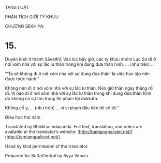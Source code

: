  

TẠNG LUẬT

PHÂN TÍCH GIỚI TỲ KHƯU

CHƯƠNG SEKHIYA:

# 15.

Duyên khởi ở thành Sāvatthī: Vào lúc bấy giờ, các tỳ khưu nhóm Lục Sư đi ở nơi xóm nhà với sự lắc lư thân trong khi đung đưa thân hình. … (như trên) …

“‘Ta sẽ không đi ở nơi xóm nhà với sự đung đưa thân’ là việc học tập nên được thực hành.”

Không nên đi ở nơi xóm nhà với sự lắc lư thân. Nên giữ thân ngay thẳng rồi đi. Vị nào đi ở nơi xóm nhà với sự lắc lư thân trong khi đung đưa thân hình do không có sự tôn trọng thì phạm tội dukkaṭa.

Không cố ý, … (như trên) … vị vi phạm đầu tiên thì vô tội.”

Điều học thứ năm.

Translated by Bhikkhu Indacanda. Full text, translation, and notes are available at the translator’s website: [http://tamtangpaliviet.net/](http://tamtangpaliviet.net/).

Used by kind permission of the translator.

Prepared for SuttaCentral by Ayya Vimala.